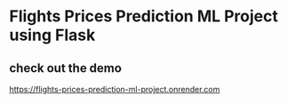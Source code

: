 # Flights Prices Prediction ML Project using Flask

## check out the demo 

https://flights-prices-prediction-ml-project.onrender.com
